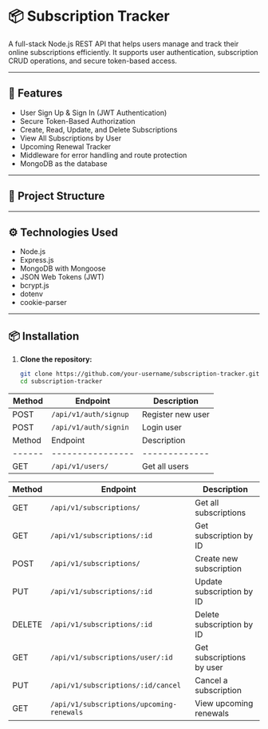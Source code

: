 # 📦 Subscription Tracker

A full-stack Node.js REST API that helps users manage and track their online subscriptions efficiently. It supports user authentication, subscription CRUD operations, and secure token-based access.

---

## 🚀 Features

- User Sign Up & Sign In (JWT Authentication)
- Secure Token-Based Authorization
- Create, Read, Update, and Delete Subscriptions
- View All Subscriptions by User
- Upcoming Renewal Tracker
- Middleware for error handling and route protection
- MongoDB as the database

---

## 📁 Project Structure


---

## ⚙️ Technologies Used

- Node.js
- Express.js
- MongoDB with Mongoose
- JSON Web Tokens (JWT)
- bcrypt.js
- dotenv
- cookie-parser

---

## 📦 Installation

1. **Clone the repository:**
   ```bash
   git clone https://github.com/your-username/subscription-tracker.git
   cd subscription-tracker
| Method | Endpoint              | Description       |
| ------ | --------------------- | ----------------- |
| POST   | `/api/v1/auth/signup` | Register new user |
| POST   | `/api/v1/auth/signin` | Login user        |
| Method | Endpoint         | Description   |
| ------ | ---------------- | ------------- |
| GET    | `/api/v1/users/` | Get all users |


| Method | Endpoint                                  | Description               |
| ------ | ----------------------------------------- | ------------------------- |
| GET    | `/api/v1/subscriptions/`                  | Get all subscriptions     |
| GET    | `/api/v1/subscriptions/:id`               | Get subscription by ID    |
| POST   | `/api/v1/subscriptions/`                  | Create new subscription   |
| PUT    | `/api/v1/subscriptions/:id`               | Update subscription by ID |
| DELETE | `/api/v1/subscriptions/:id`               | Delete subscription by ID |
| GET    | `/api/v1/subscriptions/user/:id`          | Get subscriptions by user |
| PUT    | `/api/v1/subscriptions/:id/cancel`        | Cancel a subscription     |
| GET    | `/api/v1/subscriptions/upcoming-renewals` | View upcoming renewals    |
